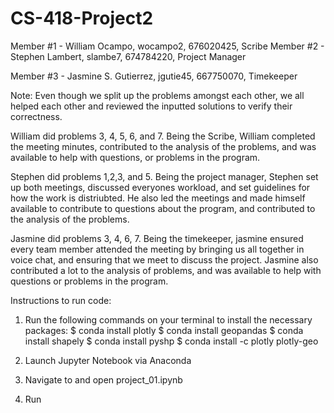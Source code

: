 # CS-418-Project2
Member #1 - William Ocampo, wocampo2, 676020425, Scribe 
Member #2 - Stephen Lambert, slambe7, 674784220, Project Manager

Member #3 - Jasmine S. Gutierrez, jgutie45, 667750070, Timekeeper

Note: Even though we split up the problems amongst each other, we all helped each other and reviewed the inputted solutions to verify their correctness.

William did problems 3, 4, 5, 6, and 7. Being the Scribe, William completed the meeting minutes, contributed to the analysis of the problems, and was available to help with questions, or problems in the program.

Stephen did problems 1,2,3, and 5. Being the project manager, Stephen set up both meetings, discussed everyones workload, and set guidelines for how the work is distriubted. He also led the meetings and made himself available to contribute to questions about the program, and contributed to the analysis of the problems.

Jasmine did problems 3, 4, 6, 7. Being the timekeeper, jasmine ensured every team member attended the meeting by bringing us all together in voice chat, and ensuring that we meet to discuss the project. Jasmine also contributed a lot to the analysis of problems, and was available to help with questions or problems in the program.


Instructions to run code:

1. Run the following commands on your terminal to install the necessary packages: $ conda install plotly $ conda install geopandas $ conda install shapely $ conda install pyshp $ conda install -c plotly plotly-geo

2. Launch Jupyter Notebook via Anaconda

3. Navigate to and open project_01.ipynb

4. Run
